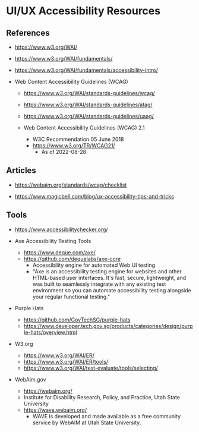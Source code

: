 
# UI/UX Accessibility Resources

## References
- https://www.w3.org/WAI/
- https://www.w3.org/WAI/fundamentals/
- https://www.w3.org/WAI/fundamentals/accessibility-intro/

- Web Content Accessibility Guidelines (WCAG) 
  + https://www.w3.org/WAI/standards-guidelines/wcag/
  + https://www.w3.org/WAI/standards-guidelines/atag/
  + https://www.w3.org/WAI/standards-guidelines/uaag/
  
  + Web Content Accessibility Guidelines (WCAG) 2.1
    * W3C Recommendation 05 June 2018
    * https://www.w3.org/TR/WCAG21/
      * As of 2022-08-28


## Articles

- https://webaim.org/standards/wcag/checklist

- https://www.magicbell.com/blog/ux-accessibility-tips-and-tricks


## Tools

- https://www.accessibilitychecker.org/


- Axe Accessibility Testing Tools
  + https://www.deque.com/axe/
  + https://github.com/dequelabs/axe-core
    * Accessibility engine for automated Web UI testing 
    * "Axe is an accessibility testing engine for websites and other HTML-based user interfaces. It's fast, secure, lightweight, and was built to seamlessly integrate with any existing test environment so you can automate accessibility testing alongside your regular functional testing."


- Purple Hats
  + https://github.com/GovTechSG/purple-hats
  + https://www.developer.tech.gov.sg/products/categories/design/purple-hats/overview.html


- W3.org
  + https://www.w3.org/WAI/ER/
  + https://www.w3.org/WAI/ER/tools/
  + https://www.w3.org/WAI/test-evaluate/tools/selecting/


- WebAim.gov
  + https://webaim.org/
  + Institute for Disability Research, Policy, and Practice, Utah State University
  + https://wave.webaim.org/
    * WAVE is developed and made available as a free community service by WebAIM at Utah State University. 






